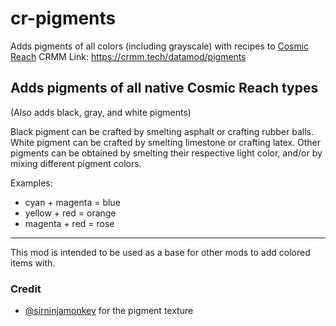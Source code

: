 # cr-pigments
Adds pigments of all colors (including grayscale) with recipes to [Cosmic Reach](https://finalforeach.itch.io/cosmic-reach/)
CRMM Link: https://crmm.tech/datamod/pigments

## Adds pigments of all native Cosmic Reach types
(Also adds black, gray, and white pigments)

Black pigment can be crafted by smelting asphalt or crafting rubber balls.
White pigment can be crafted by smelting limestone or crafting latex.
Other pigments can be obtained by smelting their respective light color, and/or by mixing different pigment colors.

Examples:
* cyan + magenta = blue
* yellow + red = orange
* magenta + red = rose

---
This mod is intended to be used as a base for other mods to add colored items with.

### Credit
* [@sirninjamonkey](https://bsky.app/profile/sirninjamonkey.bsky.social) for the pigment texture
